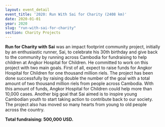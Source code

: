 ```yaml
---
layout: event_detail 
event_title: '2020: Run With Sai for Charity (2408 km)'
date: 2020-01-01
year: 2020
slug: "run-with-sai-for-charity"
section: Charity Projects
---
```


**Run for Charity with Sai** was an impact footprint community project, initially by an enthusiastic runner, Sai, to celebrate his 30th birthday and give back to the community by running across Cambodia for fundraising to help children at Angkor Hospital for Children. He committed to work on this project with two main goals. First of all, expect to raise funds for Angkor Hospital for Children for one thousand million riels. The project has been done successfully by raising double the number of the goal with a total amount of two thousand million riels from people across Cambodia. With this amount of funds, Angkor Hospital for Children could help more than 10,000 cases. Another big goal that Sai aimed is to inspire young Cambodian youth to start taking action to contribute back to our society. The project also has moved so many hearts from young to old people across the country.


**Total fundraising: 500,000 USD.**

